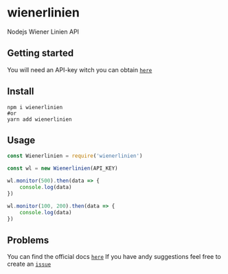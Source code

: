 # wienerlinien

Nodejs Wiener Linien API

## Getting started
You will need an API-key witch you can obtain [`here`](https://go.gv.at/l9ogdechtzeitdatenwienerlinienkeyanforderung)

## Install

```
npm i wienerlinien
#or
yarn add wienerlinien
```

## Usage

```javascript
const Wienerlinien = require('wienerlinien')

const wl = new Wienerlinien(API_KEY)

wl.monitor(500).then(data => {
	console.log(data)
})

wl.monitor(100, 200).then(data => {
	console.log(data)
})
```

## Problems
You can find the official docs [`here`](https://go.gv.at/l9ogdechtzeitdatenwienerliniendokumentation)
If you have andy suggestions feel free to create an [`issue`](https://github.com/ulrichformann/wienerlinien/issues/new)
